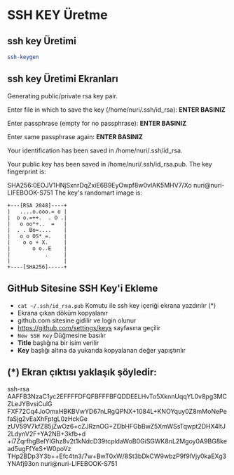 # SSH KEY Üretme

## ssh key Üretimi

```BASH
ssh-keygen
```

## ssh key Üretimi Ekranları

Generating public/private rsa key pair.

Enter file in which to save the key (/home/nuri/.ssh/id_rsa): **ENTER BASINIZ**

Enter passphrase (empty for no passphrase): **ENTER BASINIZ**

Enter same passphrase again: **ENTER BASINIZ**

Your identification has been saved in /home/nuri/.ssh/id_rsa.

Your public key has been saved in /home/nuri/.ssh/id_rsa.pub.
The key fingerprint is:

SHA256:0EOJV1HNjSxnrDqZxiE6B9EyOwpf8w0vlAK5MHV7/Xo nuri@nuri-LIFEBOOK-S751
The key's randomart image is:
```
+---[RSA 2048]----+
|   ....o.ooo.= o |
|  o o.=++.  . O .|
|   o oo*+..  =   |
|  . . Bo=....    |
|   o o OS* =.    |
|    o o + X.     |
|       o o..E    |
|           .     |
|                 |
+----[SHA256]-----+
```

## GitHub Sitesine SSH Key'i Ekleme

- ```cat ~/.ssh/id_rsa.pub``` Komutu ile ssh key içeriği ekrana yazdırılır (*)
- Ekrana çıkan döküm kopyalanır
- github.com sitesine gidilir ve login olunur
- https://github.com/settings/keys sayfasına geçilir
- ```New SSH Key``` Düğmesine basılır
- **Title** başlığına bir isim verilir
- **Key** başlığı altına da yukarıda kopyalanan değer yapıştırılır

## (*) Ekran çıktısı yaklaşık şöyledir:
ssh-rsa AAFFB3NzaC1yc2EFFFFDFQFBFFFBFQDDEELHvTo5XknnUqqYL0v8pg3MCZLeJYBvsiCulG
FXF72Cq4JoOmxHBKBVwYD67nLRgQPNX+1084L+KNOYquy0Z8mMoNePefaSjg2vEaXhFptgL0zHckGe
zUV59V7kfZ85jZwOz6+cZJRznOG+ZDbHFGbBwZ5XmWSsTqwpt2DHX4ltJ2LdynV2F+YA2NB+3kfb+d
+i7ZqrfhgBeIYlGhz8v2t1kNdcD39tcpldaWoB0GiSGWK8nL2Mgoy0A9BG8kead5ugFfYeS+W0poVz
THp2BDp3Y3b++Efc4tn3/7w+BwT0xW/8St3bDkCW9wbzP9f9lVjy0kaEXg3YNAfj93on
 nuri@nuri-LIFEBOOK-S751
